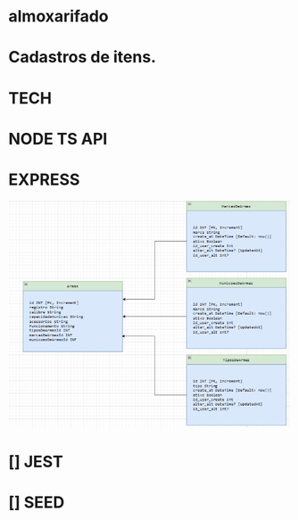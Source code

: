 # almoxarifado 

# Cadastros de itens.

  # TECH
# NODE TS API
# EXPRESS

![BD](image.png)

# [] JEST
# [] SEED